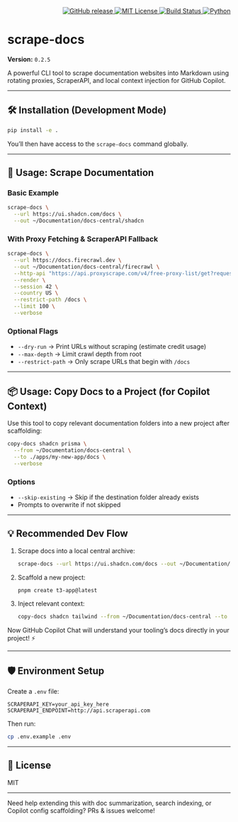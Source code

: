 <p align="right">
  <a href="https://github.com/landonfears/scrape-docs/releases">
    <img alt="GitHub release" src="https://img.shields.io/github/v/release/landonfears/scrape-docs?label=version">
  </a>
  <a href="https://github.com/landonfears/scrape-docs/blob/main/LICENSE">
    <img alt="MIT License" src="https://img.shields.io/github/license/landonfears/scrape-docs">
  </a>
  <a href="https://github.com/landonfears/scrape-docs/actions/workflows/release.yml">
    <img alt="Build Status" src="https://github.com/landonfears/scrape-docs/actions/workflows/release.yml/badge.svg">
  </a>
  <a href="https://www.python.org/downloads/">
    <img alt="Python" src="https://img.shields.io/badge/python-3.7%2B-blue.svg">
  </a>
</p>

# scrape-docs

**Version:** `0.2.5`

A powerful CLI tool to scrape documentation websites into Markdown using rotating proxies, ScraperAPI, and local context injection for GitHub Copilot.

---

## 🛠 Installation (Development Mode)

```bash
pip install -e .
```

You’ll then have access to the `scrape-docs` command globally.

---

## 🚀 Usage: Scrape Documentation

### Basic Example

```bash
scrape-docs \
  --url https://ui.shadcn.com/docs \
  --out ~/Documentation/docs-central/shadcn
```

### With Proxy Fetching & ScraperAPI Fallback

```bash
scrape-docs \
  --url https://docs.firecrawl.dev \
  --out ~/Documentation/docs-central/firecrawl \
  --http-api "https://api.proxyscrape.com/v4/free-proxy-list/get?request=display_proxies&proxy_format=protocolipport&format=text" \
  --render \
  --session 42 \
  --country US \
  --restrict-path /docs \
  --limit 100 \
  --verbose
```

### Optional Flags

- `--dry-run` → Print URLs without scraping (estimate credit usage)
- `--max-depth` → Limit crawl depth from root
- `--restrict-path` → Only scrape URLs that begin with `/docs`

---

## 📦 Usage: Copy Docs to a Project (for Copilot Context)

Use this tool to copy relevant documentation folders into a new project after scaffolding:

```bash
copy-docs shadcn prisma \
  --from ~/Documentation/docs-central \
  --to ./apps/my-new-app/docs \
  --verbose
```

### Options

- `--skip-existing` → Skip if the destination folder already exists
- Prompts to overwrite if not skipped

---

## 💡 Recommended Dev Flow

1. Scrape docs into a local central archive:

   ```bash
   scrape-docs --url https://ui.shadcn.com/docs --out ~/Documentation/docs-central/shadcn
   ```

2. Scaffold a new project:

   ```bash
   pnpm create t3-app@latest
   ```

3. Inject relevant context:
   ```bash
   copy-docs shadcn tailwind --from ~/Documentation/docs-central --to ./apps/new-project/docs
   ```

Now GitHub Copilot Chat will understand your tooling’s docs directly in your project! ⚡

---

## 🛡 Environment Setup

Create a `.env` file:

```env
SCRAPERAPI_KEY=your_api_key_here
SCRAPERAPI_ENDPOINT=http://api.scraperapi.com
```

Then run:

```bash
cp .env.example .env
```

---

## 📄 License

MIT

---

Need help extending this with doc summarization, search indexing, or Copilot config scaffolding? PRs & issues welcome!

